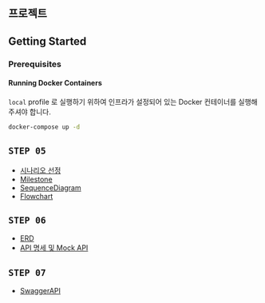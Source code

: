 ## 프로젝트

## Getting Started

### Prerequisites

#### Running Docker Containers

`local` profile 로 실행하기 위하여 인프라가 설정되어 있는 Docker 컨테이너를 실행해주셔야 합니다.

```bash
docker-compose up -d
```

## `STEP 05`
- [시나리오 선정](docs/step06/Scenario.md)
- [Milestone](docs/step05/Milestone.md)
- [SequenceDiagram](docs/step05/SequenceDiagram.md)
- [Flowchart](docs/step05/Flowchart.md)

## `STEP 06`
- [ERD](docs/step06/Erd.md)
- [API 명세 및 Mock API](docs/step06/Api.md)

## `STEP 07`
- [SwaggerAPI](docs/step07/swaggerAPI.md)